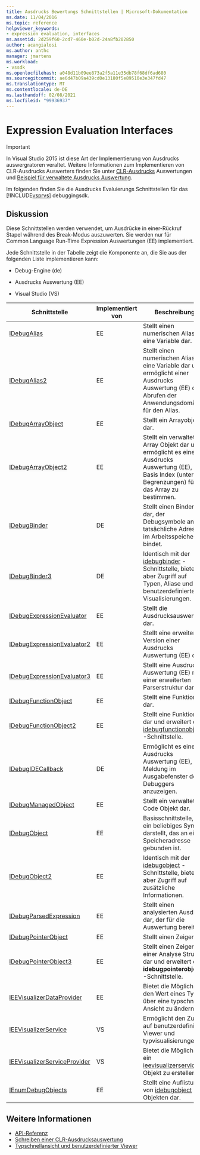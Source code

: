 ```yaml
---
title: Ausdrucks Bewertungs Schnittstellen | Microsoft-Dokumentation
ms.date: 11/04/2016
ms.topic: reference
helpviewer_keywords:
- expression evaluation, interfaces
ms.assetid: 2d259f60-2cd7-460e-b02d-24a8fb202850
author: acangialosi
ms.author: anthc
manager: jmartens
ms.workload:
- vssdk
ms.openlocfilehash: a048d11b09ee873a2f5a11e35db78f68df6ad680
ms.sourcegitcommit: ae6d47b09a439cd0e13180f5e89510e3e347fd47
ms.translationtype: MT
ms.contentlocale: de-DE
ms.lasthandoff: 02/08/2021
ms.locfileid: "99936937"
---
```

# <a name="expression-evaluation-interfaces"></a>Expression Evaluation Interfaces
> [!IMPORTANT]
> In Visual Studio 2015 ist diese Art der Implementierung von Ausdrucks auswergratoren veraltet. Weitere Informationen zum Implementieren von CLR-Ausdrucks Auswerters finden Sie unter [CLR-Ausdrucks](https://github.com/Microsoft/ConcordExtensibilitySamples/wiki/CLR-Expression-Evaluators) Auswertungen und [Beispiel für verwaltete Ausdrucks Auswertung](https://github.com/Microsoft/ConcordExtensibilitySamples/wiki/Managed-Expression-Evaluator-Sample).

 Im folgenden finden Sie die Ausdrucks Evaluierungs Schnittstellen für das [!INCLUDE[vsprvs](../../../code-quality/includes/vsprvs_md.md)] debuggingsdk.

## <a name="discussion"></a>Diskussion
 Diese Schnittstellen werden verwendet, um Ausdrücke in einer-Rückruf Stapel während des Break-Modus auszuwerten. Sie werden nur für Common Language Run-Time Expression Auswertungen (EE) implementiert.

 Jede Schnittstelle in der Tabelle zeigt die Komponente an, die Sie aus der folgenden Liste implementieren kann:

- Debug-Engine (de)

- Ausdrucks Auswertung (EE)

- Visual Studio (VS)

|Schnittstelle|Implementiert von|Beschreibung|
|---------------|--------------------|-----------------|
|[IDebugAlias](../../../extensibility/debugger/reference/idebugalias.md)|EE|Stellt einen numerischen Alias für eine Variable dar.|
|[IDebugAlias2](../../../extensibility/debugger/reference/idebugalias2.md)|EE|Stellt einen numerischen Alias für eine Variable dar und ermöglicht einer Ausdrucks Auswertung (EE) das Abrufen der Anwendungsdomäne für den Alias.|
|[IDebugArrayObject](../../../extensibility/debugger/reference/idebugarrayobject.md)|EE|Stellt ein Arrayobjekt dar.|
|[IDebugArrayObject2](../../../extensibility/debugger/reference/idebugarrayobject2.md)|EE|Stellt ein verwaltetes Array Objekt dar und ermöglicht es einer Ausdrucks Auswertung (EE), den Basis Index (untere Begrenzungen) für das Array zu bestimmen.|
|[IDebugBinder](../../../extensibility/debugger/reference/idebugbinder.md)|DE|Stellt einen Binder dar, der Debugsymbole an tatsächliche Adressen im Arbeitsspeicher bindet.|
|[IDebugBinder3](../../../extensibility/debugger/reference/idebugbinder3.md)|DE|Identisch mit der [idebugbinder](../../../extensibility/debugger/reference/idebugbinder.md) -Schnittstelle, bietet aber Zugriff auf Typen, Aliase und benutzerdefinierte Visualisierungen.|
|[IDebugExpressionEvaluator](../../../extensibility/debugger/reference/idebugexpressionevaluator.md)|EE|Stellt die Ausdrucksauswertung dar.|
|[IDebugExpressionEvaluator2](../../../extensibility/debugger/reference/idebugexpressionevaluator2.md)|EE|Stellt eine erweiterte Version einer Ausdrucks Auswertung (EE) dar.|
|[IDebugExpressionEvaluator3](../../../extensibility/debugger/reference/idebugexpressionevaluator3.md)|EE|Stellt eine Ausdrucks Auswertung (EE) mit einer erweiterten Parserstruktur dar.|
|[IDebugFunctionObject](../../../extensibility/debugger/reference/idebugfunctionobject.md)|EE|Stellt eine Funktion dar.|
|[IDebugFunctionObject2](../../../extensibility/debugger/reference/idebugfunctionobject2.md)|EE|Stellt eine Funktion dar und erweitert die [idebugfunctionobject](../../../extensibility/debugger/reference/idebugfunctionobject.md) -Schnittstelle.|
|[IDebugIDECallback](../../../extensibility/debugger/reference/idebugidecallback.md)|DE|Ermöglicht es einer Ausdrucks Auswertung (EE), eine Meldung im Ausgabefenster des Debuggers anzuzeigen.|
|[IDebugManagedObject](../../../extensibility/debugger/reference/idebugmanagedobject.md)|EE|Stellt ein verwaltetes Code Objekt dar.|
|[IDebugObject](../../../extensibility/debugger/reference/idebugobject.md)|EE|Basisschnittstelle, die ein beliebiges Symbol darstellt, das an eine Speicheradresse gebunden ist.|
|[IDebugObject2](../../../extensibility/debugger/reference/idebugobject2.md)|EE|Identisch mit der [idebugobject](../../../extensibility/debugger/reference/idebugobject.md) -Schnittstelle, bietet aber Zugriff auf zusätzliche Informationen.|
|[IDebugParsedExpression](../../../extensibility/debugger/reference/idebugparsedexpression.md)|EE|Stellt einen analysierten Ausdruck dar, der für die Auswertung bereit ist.|
|[IDebugPointerObject](../../../extensibility/debugger/reference/idebugpointerobject.md)|EE|Stellt einen Zeiger dar.|
|[IDebugPointerObject3](../../../extensibility/debugger/reference/idebugpointerobject3.md)|EE|Stellt einen Zeiger in einer Analyse Struktur dar und erweitert die **idebugpointerobject** -Schnittstelle.|
|[IEEVisualizerDataProvider](../../../extensibility/debugger/reference/ieevisualizerdataprovider.md)|EE|Bietet die Möglichkeit, den Wert eines Typs über eine typschnell Ansicht zu ändern.|
|[IEEVisualizerService](../../../extensibility/debugger/reference/ieevisualizerservice.md)|VS|Ermöglicht den Zugriff auf benutzerdefinierte Viewer und typvisualisierungen.|
|[IEEVisualizerServiceProvider](../../../extensibility/debugger/reference/ieevisualizerserviceprovider.md)|VS|Bietet die Möglichkeit, ein [ieevisualizerservice](../../../extensibility/debugger/reference/ieevisualizerservice.md) -Objekt zu erstellen.|
|[IEnumDebugObjects](../../../extensibility/debugger/reference/ienumdebugobjects.md)|EE|Stellt eine Auflistung von [idebugobject](../../../extensibility/debugger/reference/idebugobject.md) -Objekten dar.|

## <a name="see-also"></a>Weitere Informationen
- [API-Referenz](../../../extensibility/debugger/reference/api-reference-visual-studio-debugging.md)
- [Schreiben einer CLR-Ausdrucksauswertung](../../../extensibility/debugger/writing-a-common-language-runtime-expression-evaluator.md)
- [Typschnellansicht und benutzerdefinierter Viewer](../../../extensibility/debugger/type-visualizer-and-custom-viewer.md)

